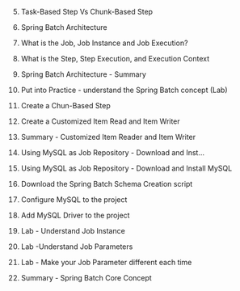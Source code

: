 5. Task-Based Step Vs Chunk-Based Step



6. Spring Batch Architecture



7. What is the Job, Job Instance and Job Execution?



8. What is the Step, Step Execution, and Execution Context



9. Spring Batch Architecture - Summary



10. Put into Practice - understand the Spring Batch concept (Lab)



11. Create a Chun-Based Step



12. Create a Customized Item Read and Item Writer



13. Summary - Customized Item Reader and Item Writer



14. Using MySQL as Job Repository - Download and Inst…
14. Using MySQL as Job Repository - Download and Install MySQL



15. Download the Spring Batch Schema Creation script



16. Configure MySQL to the project



17. Add MySQL Driver to the project



18. Lab - Understand Job Instance



19. Lab -Understand Job Parameters



20. Lab - Make your Job Parameter different each time



21. Summary - Spring Batch Core Concept

